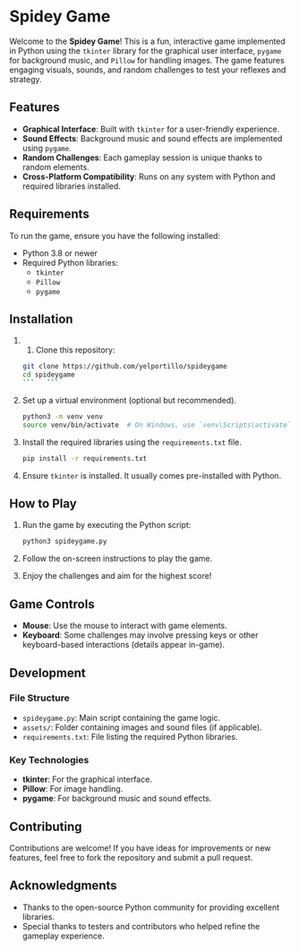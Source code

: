 # Spidey Game

Welcome to the **Spidey Game**! This is a fun, interactive game implemented in Python using the `tkinter` library for the graphical user interface, `pygame` for background music, and `Pillow` for handling images. The game features engaging visuals, sounds, and random challenges to test your reflexes and strategy.

## Features

- **Graphical Interface**: Built with `tkinter` for a user-friendly experience.
- **Sound Effects**: Background music and sound effects are implemented using `pygame`.
- **Random Challenges**: Each gameplay session is unique thanks to random elements.
- **Cross-Platform Compatibility**: Runs on any system with Python and required libraries installed.

## Requirements

To run the game, ensure you have the following installed:

- Python 3.8 or newer
- Required Python libraries:
  - `tkinter`
  - `Pillow`
  - `pygame`

## Installation

1. 1. Clone this repository:
   ```bash
   git clone https://github.com/yelportillo/spideygame
   cd spideygame
   ```   ```

2. Set up a virtual environment (optional but recommended).
   ```bash
   python3 -m venv venv
   source venv/bin/activate  # On Windows, use `venv\Scripts\activate`
   ```

3. Install the required libraries using the `requirements.txt` file.
   ```bash
   pip install -r requirements.txt
   ```

4. Ensure `tkinter` is installed. It usually comes pre-installed with Python.

## How to Play

1. Run the game by executing the Python script:
   ```bash
   python3 spideygame.py
   ```

2. Follow the on-screen instructions to play the game.

3. Enjoy the challenges and aim for the highest score!

## Game Controls

- **Mouse**: Use the mouse to interact with game elements.
- **Keyboard**: Some challenges may involve pressing keys or other keyboard-based interactions (details appear in-game).

## Development

### File Structure

- `spideygame.py`: Main script containing the game logic.
- `assets/`: Folder containing images and sound files (if applicable).
- `requirements.txt`: File listing the required Python libraries.

### Key Technologies

- **tkinter**: For the graphical interface.
- **Pillow**: For image handling.
- **pygame**: For background music and sound effects.

## Contributing

Contributions are welcome! If you have ideas for improvements or new features, feel free to fork the repository and submit a pull request.

## Acknowledgments

- Thanks to the open-source Python community for providing excellent libraries.
- Special thanks to testers and contributors who helped refine the gameplay experience.
